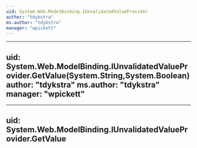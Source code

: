 ```yaml
---
uid: System.Web.ModelBinding.IUnvalidatedValueProvider
author: "tdykstra"
ms.author: "tdykstra"
manager: "wpickett"
---
```


---
uid: System.Web.ModelBinding.IUnvalidatedValueProvider.GetValue(System.String,System.Boolean)
author: "tdykstra"
ms.author: "tdykstra"
manager: "wpickett"
---

---
uid: System.Web.ModelBinding.IUnvalidatedValueProvider.GetValue
---
